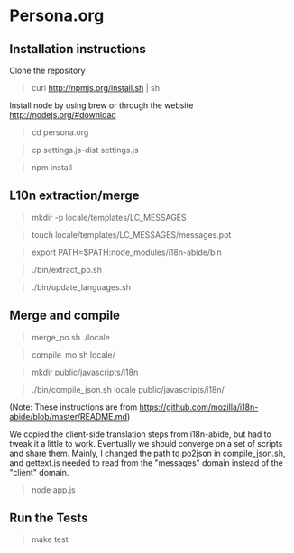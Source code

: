 # Persona.org

## Installation instructions

Clone the repository

> curl http://npmjs.org/install.sh | sh

Install node by using brew or through the website http://nodejs.org/#download

> cd persona.org

> cp settings.js-dist settings.js

> npm install

## L10n extraction/merge

> mkdir -p locale/templates/LC_MESSAGES

> touch locale/templates/LC_MESSAGES/messages.pot

> export PATH=$PATH:node_modules/i18n-abide/bin

> ./bin/extract_po.sh

> ./bin/update_languages.sh

## Merge and compile

> merge_po.sh ./locale

> compile_mo.sh locale/

> mkdir public/javascripts/i18n

> ./bin/compile_json.sh locale public/javascripts/i18n/

(Note: These instructions are from https://github.com/mozilla/i18n-abide/blob/master/README.md)

We copied the client-side translation steps from i18n-abide, but had to tweak it a little to work. Eventually we should converge on a set of scripts and share them. Mainly, I changed the path to po2json in compile_json.sh, and gettext.js needed to read from the "messages" domain instead of the "client" domain.

> node app.js

## Run the Tests

> make test